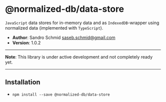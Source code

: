 # @normalized-db/data-store

`JavaScript` data stores for in-memory data and as `IndexedDB`-wrapper using normalized data (implemented with `TypeScript`).

 - **Author**: Sandro Schmid <saseb.schmid@gmail.com>
 - **Version**: 1.0.2

---

**Note**: This library is under active development and not completely ready yet.

---

## Installation

 - `npm install --save @normalized-db/data-store`
